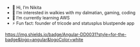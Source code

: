 - 👋 Hi, I’m Nikita
- 👀 I’m interested in walkies with my dalmatian, gaming, coding
- 🌱 I’m currently learning AWS
- ⚡ Fun fact: founder of tricode and statusplus blustpende app

https://img.shields.io/badge/Angular-DD0031?style=for-the-badge&logo=angular&logoColor=white
